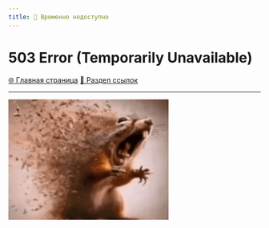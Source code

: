 ```yaml
---
title: 🚧 Временно недоступно
---
```


<link rel="stylesheet" href="css/style.css">

# 503 Error (Temporarily Unavailable)

<a href="./index.html" class="button-link">🌐 Главная страница</a>
<a href="./links.html" class="button-link">🔗 Раздел ссылок</a>

- - - - -

![Ash](https://github.com/GamzeeChert/gamzeechert.github.io/blob/main/_madnessgamesstore%2F_pictures%2FAsh.gif)